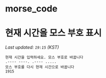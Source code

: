 # morse_code
# 현재 시간을 모스 부호 표시
<!-- MORSE_TIME_START -->
_Last updated: `19:15` (KST)_

```
현재 시간을 입력하세요. 모스 부호로 바꿉니다
.---- ----. .---- .....
모스 부호를 다시 현재 시간으로 바꿉니다
1915
```
<!-- MORSE_TIME_END -->
